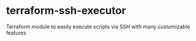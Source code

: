 # terraform-ssh-executor
Terraform module to easily execute scripts via SSH with many customizable features
